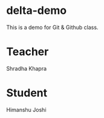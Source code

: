 # delta-demo
This is a demo for Git &amp; Github class.

# Teacher
Shradha Khapra

# Student
Himanshu Joshi